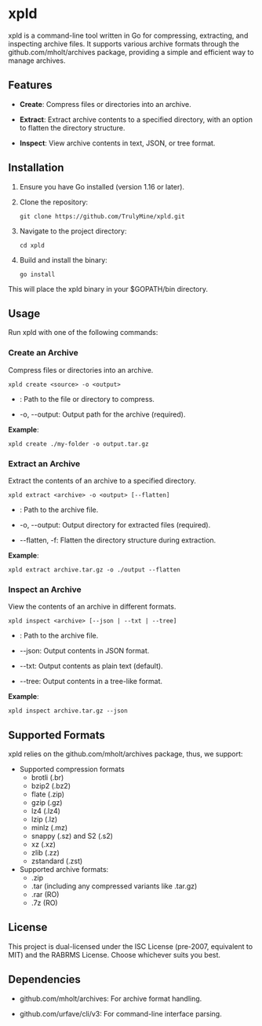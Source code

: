 xpld
====

xpld is a command-line tool written in Go for compressing, extracting, and inspecting archive files. It supports various archive formats through the github.com/mholt/archives package, providing a simple and efficient way to manage archives.

Features
--------

-   **Create**: Compress files or directories into an archive.

-   **Extract**: Extract archive contents to a specified directory, with an option to flatten the directory structure.

-   **Inspect**: View archive contents in text, JSON, or tree format.

Installation
------------

1.  Ensure you have Go installed (version 1.16 or later).

2.  Clone the repository:

    ```
    git clone https://github.com/TrulyMine/xpld.git
    ```

3.  Navigate to the project directory:

    ```
    cd xpld
    ```

4.  Build and install the binary:

    ```
    go install
    ```

This will place the xpld binary in your $GOPATH/bin directory.

Usage
-----

Run xpld with one of the following commands:

### Create an Archive

Compress files or directories into an archive.

```
xpld create <source> -o <output>
```

-   <source>: Path to the file or directory to compress.

-   -o, --output: Output path for the archive (required).

**Example**:

```
xpld create ./my-folder -o output.tar.gz
```

### Extract an Archive

Extract the contents of an archive to a specified directory.

```
xpld extract <archive> -o <output> [--flatten]
```

-   <archive>: Path to the archive file.

-   -o, --output: Output directory for extracted files (required).

-   --flatten, -f: Flatten the directory structure during extraction.

**Example**:

```
xpld extract archive.tar.gz -o ./output --flatten
```

### Inspect an Archive

View the contents of an archive in different formats.

```
xpld inspect <archive> [--json | --txt | --tree]
```

-   <archive>: Path to the archive file.

-   --json: Output contents in JSON format.

-   --txt: Output contents as plain text (default).

-   --tree: Output contents in a tree-like format.

**Example**:

```
xpld inspect archive.tar.gz --json
```

Supported Formats
-----------------

xpld relies on the github.com/mholt/archives package, thus, we support:

- Supported compression formats
  - brotli (.br)
  - bzip2 (.bz2)
  - flate (.zip)
  - gzip (.gz)
  - lz4 (.lz4)
  - lzip (.lz)
  - minlz (.mz)
  - snappy (.sz) and S2 (.s2)
  - xz (.xz)
  - zlib (.zz)
  - zstandard (.zst)
- Supported archive formats:
  - .zip
  - .tar (including any compressed variants like .tar.gz)
  - .rar (RO)
  - .7z  (RO)

License
-------

This project is dual-licensed under the ISC License (pre-2007, equivalent to MIT) and the RABRMS License. Choose whichever suits you best.

Dependencies
------------

-   github.com/mholt/archives: For archive format handling.

-   github.com/urfave/cli/v3: For command-line interface parsing.
